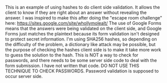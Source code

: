 This is an example of using hashes to do client side validation. It allows the client to know if they are right about an answer without revealing the answer.
I was inspired to make this after doing the "escape room challenge" here: https://sites.google.com/site/whollymolealt/
The use of Google Forms means that the answers were being validated on the client side, and Google Forms just matches the plaintext because its form validation isn't designed to protect secret information.
I'm using SHA256 hashes, so depending on the difficulty of the problem, a dictionary like attack may be possible, but the purpose of checking the hashes client side is to make it take more work to guess the solution to the hash. This is NOT a way to check for passwords, and there needs to be some server side code to deal with the form submission. I have not written that code.
DO NOT USE THIS TECHNIQUE TO CHECK PASSWORDS. Password validation is supposed to occur server side.